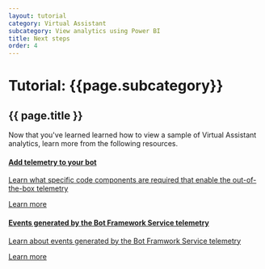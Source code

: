 ```yaml
---
layout: tutorial
category: Virtual Assistant
subcategory: View analytics using Power BI
title: Next steps
order: 4
---
```


# Tutorial: {{page.subcategory}}

## {{ page.title }}

Now that you've learned learned how to view a sample of Virtual Assistant analytics, learn more from the following resources.

<div class="card-deck">
    <a href="https://docs.microsoft.com/en-us/azure/bot-service/bot-builder-telemetry?view=azure-bot-service-4.0" class="card">
        <div class="card-body">
            <h4 class="card-title">Add telemetry to your bot</h4>
            <p class="card-text">Learn what specific code components are required that enable the out-of-the-box telemetry</p>
        </div>
        <div class="card-footer">
            <div class="btn btn-primary">Learn more</div>
        </div>
    </a>
    <a href="https://docs.microsoft.com/en-us/azure/bot-service/bot-builder-telemetry-reference?view=azure-bot-service-4.0" class="card">
        <div class="card-body">
            <h4 class="card-title">Events generated by the Bot Framework Service telemetry</h4>
            <p class="card-text">Learn about events generated by the Bot Framwork Service telemetry</p>
        </div>
        <div class="card-footer">
            <div class="btn btn-primary">Learn more</div>
        </div>
    </a>
</div>